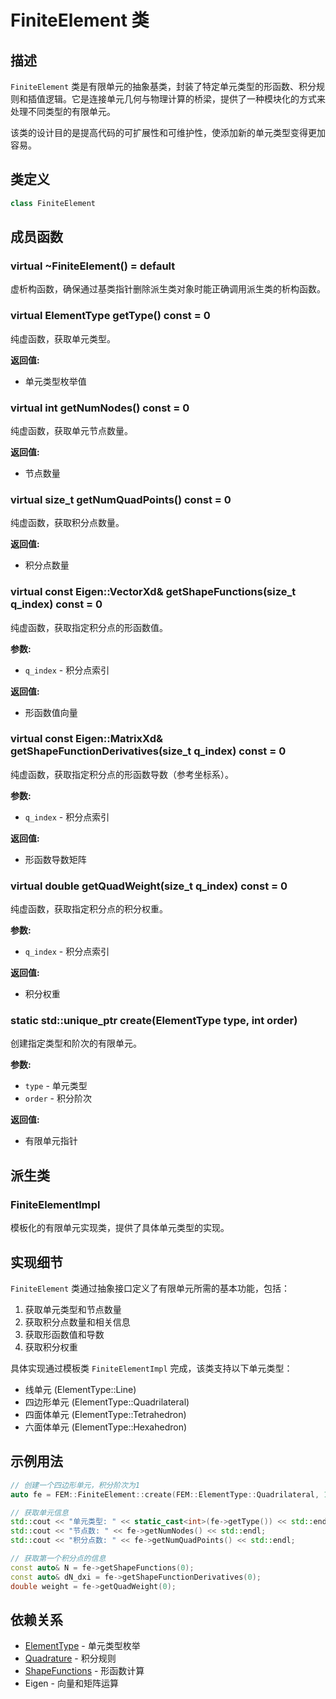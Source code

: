 # FiniteElement 类

## 描述

`FiniteElement` 类是有限单元的抽象基类，封装了特定单元类型的形函数、积分规则和插值逻辑。它是连接单元几何与物理计算的桥梁，提供了一种模块化的方式来处理不同类型的有限单元。

该类的设计目的是提高代码的可扩展性和可维护性，使添加新的单元类型变得更加容易。

## 类定义

```cpp
class FiniteElement
```

## 成员函数

### virtual ~FiniteElement() = default

虚析构函数，确保通过基类指针删除派生类对象时能正确调用派生类的析构函数。

### virtual ElementType getType() const = 0

纯虚函数，获取单元类型。

**返回值:**
- 单元类型枚举值

### virtual int getNumNodes() const = 0

纯虚函数，获取单元节点数量。

**返回值:**
- 节点数量

### virtual size_t getNumQuadPoints() const = 0

纯虚函数，获取积分点数量。

**返回值:**
- 积分点数量

### virtual const Eigen::VectorXd& getShapeFunctions(size_t q_index) const = 0

纯虚函数，获取指定积分点的形函数值。

**参数:**
- `q_index` - 积分点索引

**返回值:**
- 形函数值向量

### virtual const Eigen::MatrixXd& getShapeFunctionDerivatives(size_t q_index) const = 0

纯虚函数，获取指定积分点的形函数导数（参考坐标系）。

**参数:**
- `q_index` - 积分点索引

**返回值:**
- 形函数导数矩阵

### virtual double getQuadWeight(size_t q_index) const = 0

纯虚函数，获取指定积分点的积分权重。

**参数:**
- `q_index` - 积分点索引

**返回值:**
- 积分权重

### static std::unique_ptr<FiniteElement> create(ElementType type, int order)

创建指定类型和阶次的有限单元。

**参数:**
- `type` - 单元类型
- `order` - 积分阶次

**返回值:**
- 有限单元指针

## 派生类

### FiniteElementImpl

模板化的有限单元实现类，提供了具体单元类型的实现。

## 实现细节

`FiniteElement` 类通过抽象接口定义了有限单元所需的基本功能，包括：
1. 获取单元类型和节点数量
2. 获取积分点数量和相关信息
3. 获取形函数值和导数
4. 获取积分权重

具体实现通过模板类 `FiniteElementImpl` 完成，该类支持以下单元类型：
- 线单元 (ElementType::Line)
- 四边形单元 (ElementType::Quadrilateral)
- 四面体单元 (ElementType::Tetrahedron)
- 六面体单元 (ElementType::Hexahedron)

## 示例用法

```cpp
// 创建一个四边形单元，积分阶次为1
auto fe = FEM::FiniteElement::create(FEM::ElementType::Quadrilateral, 1);

// 获取单元信息
std::cout << "单元类型: " << static_cast<int>(fe->getType()) << std::endl;
std::cout << "节点数: " << fe->getNumNodes() << std::endl;
std::cout << "积分点数: " << fe->getNumQuadPoints() << std::endl;

// 获取第一个积分点的信息
const auto& N = fe->getShapeFunctions(0);
const auto& dN_dxi = fe->getShapeFunctionDerivatives(0);
double weight = fe->getQuadWeight(0);
```

## 依赖关系

- [ElementType](../../mesh/classes/Element.md) - 单元类型枚举
- [Quadrature](../../../utils/classes/Quadrature.md) - 积分规则
- [ShapeFunctions](../../../utils/classes/ShapeFunctions.md) - 形函数计算
- Eigen - 向量和矩阵运算